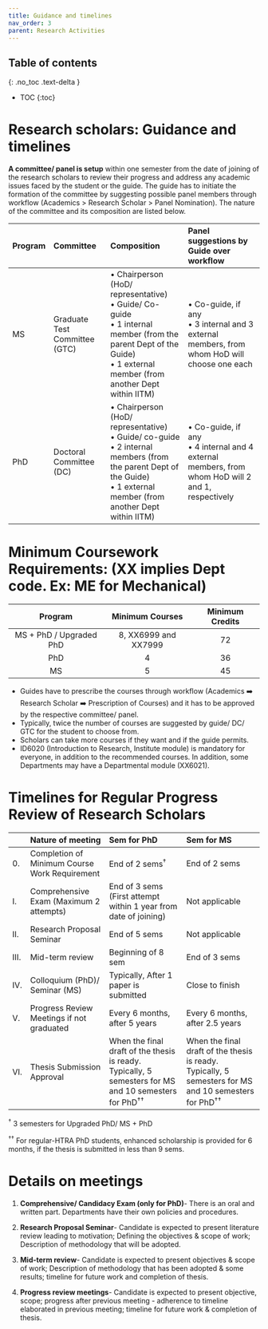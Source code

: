 ```yaml
---
title: Guidance and timelines
nav_order: 3
parent: Research Activities
---
```

## Table of contents
{: .no_toc .text-delta } 
* TOC
{:toc}

# Research scholars: Guidance and timelines

**A committee/ panel is setup** within one semester from the date of joining of the research scholars to review their progress and address any academic issues faced by the student or the guide. The guide has to initiate the formation of the committee  by suggesting possible panel members through workflow (Academics \> Research Scholar \> Panel Nomination). The nature of the committee and its composition are listed below.

| Program | Committee | Composition | Panel suggestions by Guide over workflow |
| :---- | :---- | :---- | :---- |
| MS | Graduate Test Committee (GTC) |  • Chairperson (HoD/ representative) <br> • Guide/ Co-guide <br>  • 1 internal member (from the parent Dept of the Guide)<br> •  1 external member (from another Dept within IITM) |  • Co-guide, if any <br> • 3 internal and 3 external members, from whom HoD will choose one each |
| PhD | Doctoral Committee (DC) |  • Chairperson (HoD/ representative)<br> •  Guide/ co-guide <br> •  2 internal members (from the parent Dept of the Guide)<br> • 1 external member (from another Dept within IITM) |  • Co-guide, if any <br> • 4 internal and 4 external members, from whom HoD will 2 and 1, respectively |

# Minimum Coursework Requirements: (XX implies Dept code. Ex: ME for Mechanical)

| Program |Minimum Courses |Minimum Credits |
| :---: | :---: | :---: | 
| MS \+ PhD / Upgraded PhD | 8, XX6999 and XX7999 |72 |
| PhD | 4 | 36 |
| MS | 5 | 45 |

* Guides have to prescribe the courses through workflow (Academics :arrow_right: Research Scholar :arrow_right: Prescription of Courses) and it has to be approved by the respective committee/ panel.
* Typically, twice the number of courses are suggested by guide/ DC/ GTC for the student to choose from.
* Scholars can take more courses if they want and if the guide permits.   
* ID6020 (Introduction to Research, Institute module) is mandatory for everyone, in addition to the recommended courses. In addition, some Departments may have a Departmental module (XX6021).

# Timelines for Regular Progress Review of Research Scholars

|  | Nature of meeting | Sem for PhD                                                                                         | Sem for MS |
| :---- | :---- |:----------------------------------------------------------------------------------------------------| :---- |
| 0. | Completion of Minimum Course Work Requirement | End of 2 sems<sup>†</sup>                                                                           | End of 2 sems |
| I. | Comprehensive Exam (Maximum 2 attempts) | End of 3 sems (First attempt within 1 year from date of joining)                                    | Not applicable |
| II. | Research Proposal Seminar | End of 5 sems                                                                                       | Not applicable |
| III. | Mid-term review | Beginning of 8 sem                                                                                  | End of 3 sems |
| IV. | Colloquium (PhD)/ Seminar (MS) | Typically, After 1 paper is submitted                                                               | Close to finish |
| V. | Progress Review Meetings if not graduated | Every 6 months, after 5 years                                                                       | Every 6 months, after 2.5 years |
| VI. | Thesis Submission Approval | When the final draft of the thesis is ready. Typically, 5 semesters for MS and 10 semesters for PhD<sup>†</sup><sup>†</sup>   | When the final draft of the thesis is ready. Typically, 5 semesters for MS and 10 semesters for PhD<sup>†</sup><sup>†</sup> |

<sup>†</sup> 3 semesters for Upgraded PhD/ MS \+ PhD

<sup>†</sup><sup>†</sup> For regular-HTRA PhD students, enhanced scholarship is provided for 6 months, if the thesis is submitted in less than 9 sems.

# Details on meetings

1. **Comprehensive/ Candidacy Exam (only for PhD)**- There is an oral and written part. Departments have their own policies and procedures.

2. **Research Proposal Seminar**- Candidate is expected to present literature review leading to motivation; Defining the objectives & scope of work; Description of methodology that will be adopted. 

3. **Mid-term review**- Candidate is expected to present objectives & scope of work; Description of methodology that has been adopted & some results; timeline for future work and completion of thesis. 

4. **Progress review meetings**- Candidate is expected to present objective, scope; progress after previous meeting \- adherence to timeline elaborated in previous meeting; timeline for future work & completion of thesis.

   

